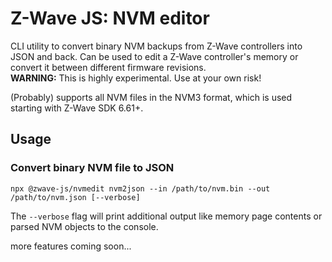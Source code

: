 # Z-Wave JS: NVM editor

CLI utility to convert binary NVM backups from Z-Wave controllers into JSON and back. Can be used to edit a Z-Wave controller's memory or convert it between different firmware revisions.  
**WARNING:** This is highly experimental. Use at your own risk!

(Probably) supports all NVM files in the NVM3 format, which is used starting with Z-Wave SDK 6.61+.

## Usage

### Convert binary NVM file to JSON

```
npx @zwave-js/nvmedit nvm2json --in /path/to/nvm.bin --out /path/to/nvm.json [--verbose]
```

The `--verbose` flag will print additional output like memory page contents or parsed NVM objects to the console.

more features coming soon...

<!-- ### Convert JSON NVM file to binary
```
npx @zwave-js/nvmedit json2nvm --in /path/to/nvm.json --out /path/to/nvm.bin
``` -->
